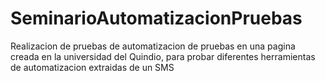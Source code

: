 # SeminarioAutomatizacionPruebas
Realizacion de pruebas de automatizacion de pruebas en una pagina creada en la universidad del Quindio, para probar diferentes herramientas de automatizacion extraidas de un SMS
